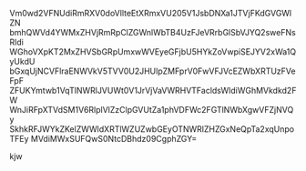 Vm0wd2VFNUdiRmRXV0doVllteEtXRmxVU205V1JsbDNXa1JTVjFKdGVGWlZN
bmhQWVd4YWMxZHVjRmRpClZGWnlWbTB4UzFJeVRrbGlSbVJYQ2sweFNsRldi
WGhoVXpKT2MxZHVSbGRpUmxwWVEyeGFjbU5HYkZoVwpiSEJYV2xWa1QyUkdU
bGxqUjNCVFlraENWVkV5TVV0U2JHUlpZMFprV0FwVFJVcEZWbXRTUzFVeFpF
ZFUKYmtwb1VqTlNWRlJVUWt0V1JrVjVaVWRHVTFacldsWldiWGhMVkdkd2FW
WnJiRFpXTVdSM1V6RlplVlZzClpGVUtZa1phVDFWc2FGTlNWbXgwVFZjNVQy
SkhkRFJWYkZKelZWWldXRTlWZUZwbGEyOTNWRlZHZGxNeQpTa2xqUnpoTFEy
MVdiMWxSUFQwS0NtcDBhdz09CgphZGY=

kjw
